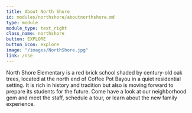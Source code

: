 ```yaml
---
title: About North Shore
id: modules/northshore/aboutnorthshore.md
type: module
module_type: text_right
class_name: northshore
button: EXPLORE
button_icon: explore
image: "/images/NorthShore.jpg"
link: /nse
---
```

North Shore Elementary is a red brick school shaded by century-old oak trees, located at the north end of Coffee Pot Bayou in a quiet residential setting. It is rich in history and tradition but also is moving forward to prepare its students for the future. Come have a look at our neighborhood gem and meet the staff, schedule a tour, or learn about the new family experience.